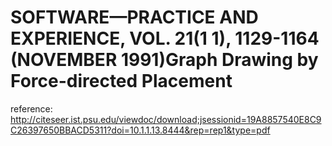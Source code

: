 # SOFTWARE—PRACTICE  AND  EXPERIENCE,  VOL.  21(1  1),  1129-1164  (NOVEMBER  1991)Graph  Drawing  by  Force-directed  Placement

reference: http://citeseer.ist.psu.edu/viewdoc/download;jsessionid=19A8857540E8C9C26397650BBACD5311?doi=10.1.1.13.8444&rep=rep1&type=pdf
